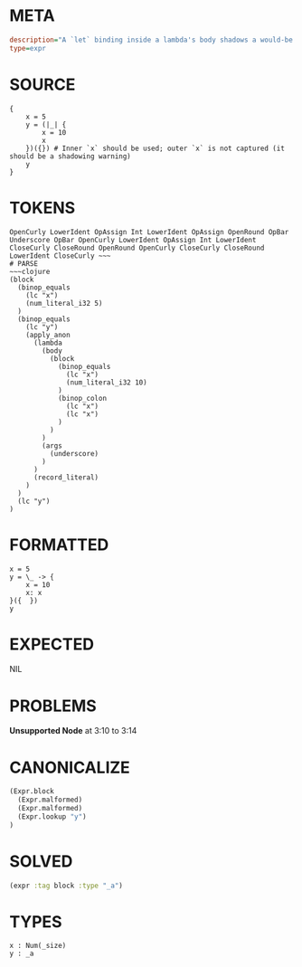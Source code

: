 # META
~~~ini
description="A `let` binding inside a lambda's body shadows a would-be captured variable."
type=expr
~~~
# SOURCE
~~~roc
{
    x = 5
    y = (|_| { 
        x = 10
        x 
    })({}) # Inner `x` should be used; outer `x` is not captured (it should be a shadowing warning)
    y
}
~~~
# TOKENS
~~~text
OpenCurly LowerIdent OpAssign Int LowerIdent OpAssign OpenRound OpBar Underscore OpBar OpenCurly LowerIdent OpAssign Int LowerIdent CloseCurly CloseRound OpenRound OpenCurly CloseCurly CloseRound LowerIdent CloseCurly ~~~
# PARSE
~~~clojure
(block
  (binop_equals
    (lc "x")
    (num_literal_i32 5)
  )
  (binop_equals
    (lc "y")
    (apply_anon
      (lambda
        (body
          (block
            (binop_equals
              (lc "x")
              (num_literal_i32 10)
            )
            (binop_colon
              (lc "x")
              (lc "x")
            )
          )
        )
        (args
          (underscore)
        )
      )
      (record_literal)
    )
  )
  (lc "y")
)
~~~
# FORMATTED
~~~roc
x = 5
y = \_ -> {
	x = 10
	x: x
}({  })
y
~~~
# EXPECTED
NIL
# PROBLEMS
**Unsupported Node**
at 3:10 to 3:14

# CANONICALIZE
~~~clojure
(Expr.block
  (Expr.malformed)
  (Expr.malformed)
  (Expr.lookup "y")
)
~~~
# SOLVED
~~~clojure
(expr :tag block :type "_a")
~~~
# TYPES
~~~roc
x : Num(_size)
y : _a
~~~
